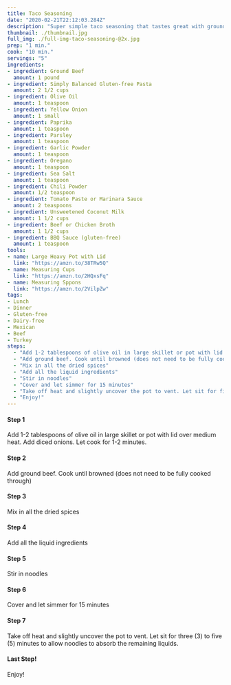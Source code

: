 ```yaml
---
title: Taco Seasoning
date: "2020-02-21T22:12:03.284Z"
description: "Super simple taco seasoning that tastes great with ground beef or ground turkey. Tastes the best on Tuesdays."
thumbnail: ./thumbnail.jpg
full_img: ./full-img-taco-seasoning-@2x.jpg
prep: "1 min."
cook: "10 min."
servings: "5"
ingredients:
- ingredient: Ground Beef
  amount: 1 pound
- ingredient: Simply Balanced Gluten-free Pasta
  amount: 2 1/2 cups
- ingredient: Olive Oil
  amount: 1 teaspoon
- ingredient: Yellow Onion
  amount: 1 small
- ingredient: Paprika
  amount: 1 teaspoon
- ingredient: Parsley
  amount: 1 teaspoon
- ingredient: Garlic Powder
  amount: 1 teaspoon
- ingredient: Oregano
  amount: 1 teaspoon
- ingredient: Sea Salt
  amount: 1 teaspoon
- ingredient: Chili Powder
  amount: 1/2 teaspoon
- ingredient: Tomato Paste or Marinara Sauce
  amount: 2 teaspoons
- ingredient: Unsweetened Coconut Milk
  amount: 1 1/2 cups
- ingredient: Beef or Chicken Broth
  amount: 1 1/2 cups
- ingredient: BBQ Sauce (gluten-free)
  amount: 1 teaspoon
tools:
- name: Large Heavy Pot with Lid
  link: "https://amzn.to/38TRw5Q"
- name: Measuring Cups
  link: "https://amzn.to/2HQxsFq"
- name: Measuring Sppons
  link: "https://amzn.to/2VilpZw"
tags:
- Lunch
- Dinner
- Gluten-free
- Dairy-free
- Mexican
- Beef
- Turkey
steps:
  - "Add 1-2 tablespoons of olive oil in large skillet or pot with lid over medium heat. Add diced onions. Let cook for 1-2 minutes."
  - "Add ground beef. Cook until browned (does not need to be fully cooked through)"
  - "Mix in all the dried spices"
  - "Add all the liquid ingredients"
  - "Stir in noodles"
  - "Cover and let simmer for 15 minutes"
  - "Take off heat and slightly uncover the pot to vent. Let sit for five (5) minutes to allow noodles to absorb the remaining liquids."
  - "Enjoy!"
---
```


#### Step 1

Add 1-2 tablespoons of olive oil in large skillet or pot with lid over medium heat. Add diced onions. Let cook for 1-2 minutes.

#### Step 2

Add ground beef. Cook until browned (does not need to be fully cooked through)

#### Step 3

Mix in all the dried spices

#### Step 4

Add all the liquid ingredients

#### Step 5

Stir in noodles

#### Step 6

Cover and let simmer for 15 minutes

#### Step 7

Take off heat and slightly uncover the pot to vent. Let sit for three (3) to five (5) minutes to allow noodles to absorb the remaining liquids.

#### Last Step!

Enjoy!
